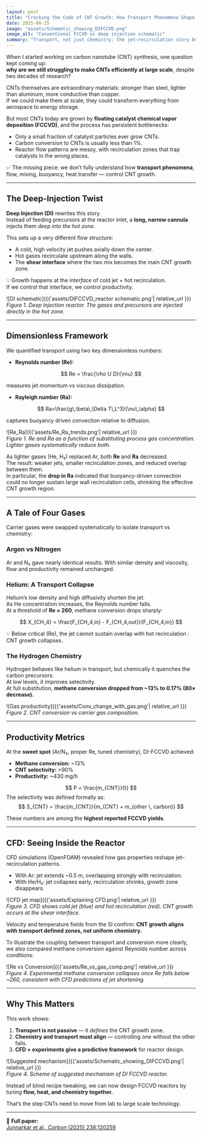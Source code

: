 ```yaml
---
layout: post
title: "Cracking the Code of CNT Growth: How Transport Phenomena Shape Deep-Injection Reactors"
date: 2025-08-25
image: "assets/Schematic_showing_DIFCCVD.png"
image_alt: "Conventional FCCVD vs deep injection schematic"
summary: "Transport, not just chemistry: the jet–recirculation story behind CNT yield in DI-FCCVD."
---
```


When I started working on carbon nanotube (CNT) synthesis, one question kept coming up:  
**why are we still struggling to make CNTs efficiently at large scale**, despite two decades of research?

CNTs themselves are extraordinary materials: stronger than steel, lighter than aluminum, more conductive than copper.  
If we could make them at scale, they could transform everything from aerospace to energy storage.  

But most CNTs today are grown by **floating catalyst chemical vapor deposition (FCCVD)**, and the process has persistent bottlenecks:

- Only a small fraction of catalyst particles ever grow CNTs.  
- Carbon conversion to CNTs is usually less than 1%.  
- Reactor flow patterns are messy, with recirculation zones that trap catalysts in the wrong places.  

✅ The missing piece: we don’t fully understand how **transport phenomena**, flow, mixing, buoyancy, heat transfer — control CNT growth.

---

## The Deep-Injection Twist

**Deep Injection (DI)** rewrites this story.  
Instead of feeding precursors at the reactor inlet, a **long, narrow cannula** injects them *deep into the hot zone*.  

This sets up a very different flow structure:

- A cold, high velocity jet pushes axially down the center.  
- Hot gases recirculate upstream along the walls.  
- The **shear interface** where the two mix becomes the main CNT growth zone.  

💡 Growth happens at the *interface* of cold jet + hot recirculation.  
If we control that interface, we control productivity.

![DI schematic]({{'assets/DIFCCVD_reactor schematic.png'| relative_url }})  
*Figure 1. Deep Injection reactor. The gases and precursors are injected directly in the hot zone.*

---

## Dimensionless Framework

We quantified transport using two key dimensionless numbers:

- **Reynolds number (Re):**
  
$$
Re = \frac{\rho U D}{\mu}
$$

measures jet momentum vs viscous dissipation.

- **Rayleigh number (Ra):**
  
$$
Ra=\frac{g\,\beta\,\Delta T\,L^3}{\nu\,\alpha}
$$

captures buoyancy driven convection relative to diffusion.

![Re_Ra]({{'assets/Re_Ra_trends.png'| relative_url }})  
*Figure 1. Re and Ra as a function of substituting process gas concentration. Lighter gases systematically reduce both.*

As lighter gases (He, H₂) replaced Ar, both **Re** and **Ra** decreased.  
The result: weaker jets, smaller recirculation zones, and reduced overlap between them.  
In particular, the **drop in Ra** indicated that buoyancy-driven convection could no longer sustain large wall recirculation cells, shrinking the effective CNT growth region.

---

## A Tale of Four Gases

Carrier gases were swapped systematically to isolate transport vs chemistry:

### Argon vs Nitrogen
Ar and N₂ gave nearly identical results. With similar density and viscosity, flow and productivity remained unchanged.

### Helium: A Transport Collapse
Helium’s low density and high diffusivity shorten the jet.  
As He concentration increases, the Reynolds number falls.  
At a threshold of **Re ≈ 260**, methane conversion drops sharply:

$$
X_{CH_4} = \frac{F_{CH_4,in} - F_{CH_4,out}}{F_{CH_4,in}}
$$

💡 Below critical \(Re\), the jet cannot sustain overlap with hot recirculation : CNT growth collapses.

### The Hydrogen Chemistry
Hydrogen behaves like helium in transport, but chemically it quenches the carbon precursors.  
At low levels, it improves selectivity.  
At full substitution, **methane conversion dropped from ~13% to 0.17% (80× decrease).**

![Gas productivity]({{'assets/Conv_change_with_gas.png'| relative_url }})  
*Figure 2. CNT conversion vs carrier gas composition.*

---

## Productivity Metrics

At the **sweet spot** (Ar/N₂, proper Re, tuned chemistry), DI-FCCVD achieved:

- **Methane conversion:** ~13%  
- **CNT selectivity:** >90%  
- **Productivity:** ~430 mg/h  

$$
P = \frac{m_{CNT}}{t}
$$
The selectivity was defined formally as:  
$$
S_{CNT} = \frac{m_{CNT}}{m_{CNT} + m_{other \, carbon}}
$$

These numbers are among the **highest reported FCCVD yields**.


---

## CFD: Seeing Inside the Reactor

CFD simulations (OpenFOAM) revealed how gas properties reshape jet–recirculation patterns.

- With Ar: jet extends ~0.5 m, overlapping strongly with recirculation.  
- With He/H₂: jet collapses early, recirculation shrinks, growth zone disappears.

![CFD jet map]({{'assets/Explaining CFD.png'| relative_url }})  
*Figure 3. CFD shows cold jet (blue) and hot recirculation (red). CNT growth occurs at the shear interface.*

Velocity and temperature fields from the SI confirm: **CNT growth aligns with transport defined zones, not uniform chemistry.**

To illustrate the coupling between transport and conversion more clearly, we also compared methane conversion against Reynolds number across conditions:

![Re vs Conversion]({{'assets/Re_vs_gas_comp.png'| relative_url }})  
*Figure 4. Experimental methane conversion collapses once Re falls below ~260, consistent with CFD predictions of jet shortening.*

---

## Why This Matters

This work shows:

1. **Transport is not passive** — it *defines* the CNT growth zone.  
2. **Chemistry and transport must align** — controlling one without the other fails.  
3. **CFD + experiments give a predictive framework** for reactor design.  

![Suggested mechanism]({{'assets/Schematic_showing_DIFCCVD.png'| relative_url }})  
*Figure 4. Scheme of suggested mechanism of DI FCCVD reactor.*


Instead of blind recipe tweaking, we can now design FCCVD reactors by tuning **flow, heat, and chemistry together.**

That’s the step CNTs need to move from lab to large scale technology.

---

📖 **Full paper:**  
[Junnarkar et al., *Carbon* (2025) 238:120259](https://doi.org/10.1016/j.carbon.2025.120259)

